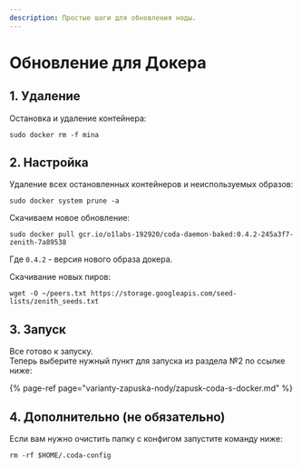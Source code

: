```yaml
---
description: Простые шаги для обновления ноды.
---
```


# Обновление для Докера

## 1. Удаление

Остановка и удаление контейнера:

```text
sudo docker rm -f mina
```

## 2. Настройка

Удаление всех остановленных контейнеров и неиспользуемых образов:

```text
sudo docker system prune -a
```

Скачиваем новое обновление: 

```text
sudo docker pull gcr.io/o1labs-192920/coda-daemon-baked:0.4.2-245a3f7-zenith-7a89538
```

Где `0.4.2` - версия нового образа докера.

Скачивание новых пиров:

```text
wget -O ~/peers.txt https://storage.googleapis.com/seed-lists/zenith_seeds.txt
```

## 3. Запуск

Все готово к запуску.   
Теперь выберите нужный пункт для запуска из раздела №2 по ссылке ниже:

{% page-ref page="varianty-zapuska-nody/zapusk-coda-s-docker.md" %}

## 4. Дополнительно \(не обязательно\)

Если вам нужно очистить папку с конфигом запустите команду ниже:

```text
rm -rf $HOME/.coda-config
```

